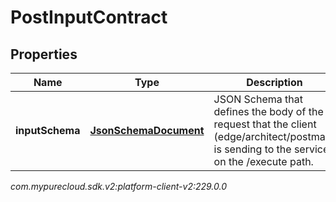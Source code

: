 # PostInputContract


## Properties

| Name | Type | Description | Notes |
| ------------ | ------------- | ------------- | ------------- |
| **inputSchema** | [**JsonSchemaDocument**](JsonSchemaDocument) | JSON Schema that defines the body of the request that the client (edge/architect/postman) is sending to the service, on the /execute path. |  |




_com.mypurecloud.sdk.v2:platform-client-v2:229.0.0_
